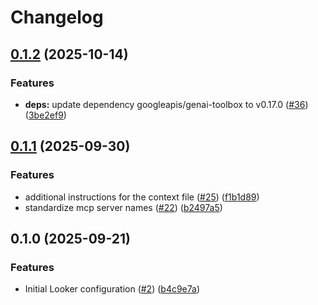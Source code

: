 # Changelog

## [0.1.2](https://github.com/gemini-cli-extensions/looker/compare/0.1.1...0.1.2) (2025-10-14)


### Features

* **deps:** update dependency googleapis/genai-toolbox to v0.17.0 ([#36](https://github.com/gemini-cli-extensions/looker/issues/36)) ([3be2ef9](https://github.com/gemini-cli-extensions/looker/commit/3be2ef924ec17451335eb0504a1587234e9bd5fe))

## [0.1.1](https://github.com/gemini-cli-extensions/looker/compare/0.1.0...0.1.1) (2025-09-30)


### Features

* additional instructions for the context file ([#25](https://github.com/gemini-cli-extensions/looker/issues/25)) ([f1b1d89](https://github.com/gemini-cli-extensions/looker/commit/f1b1d8953d586121cf5b0acacaf899b494a8ce5f))
* standardize mcp server names ([#22](https://github.com/gemini-cli-extensions/looker/issues/22)) ([b2497a5](https://github.com/gemini-cli-extensions/looker/commit/b2497a55ebf5456d1b7eb2be138e09c8a5dce55f))

## 0.1.0 (2025-09-21)


### Features

* Initial Looker configuration ([#2](https://github.com/gemini-cli-extensions/looker/issues/2)) ([b4c9e7a](https://github.com/gemini-cli-extensions/looker/commit/b4c9e7afc5cd952c0bb4ede69da99db167b55a8d))
